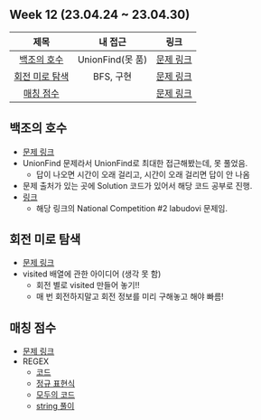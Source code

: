 ## Week 12 (23.04.24 ~ 23.04.30)
| 제목 | 내 접근 | 링크 |
| :---: | :---: | :---: |
| [백조의 호수](#백조의-호수) | UnionFind(못 품) | [문제 링크](https://www.acmicpc.net/problem/3197) |
| [회전 미로 탐색](#회전-미로-탐색) | BFS, 구현 | [문제 링크](https://www.acmicpc.net/problem/22949) |
| [매칭 점수](#매칭-점수) | | [문제 링크](https://school.programmers.co.kr/learn/courses/30/lessons/42893) |

## 백조의 호수
- [문제 링크](https://www.acmicpc.net/problem/3197)
- UnionFind 문제라서 UnionFind로 최대한 접근해봤는데, 못 풀었음.
  - 답이 나오면 시간이 오래 걸리고, 시간이 오래 걸리면 답이 안 나옴
- 문제 출처가 있는 곳에 Solution 코드가 있어서 해당 코드 공부로 진행.
- [링크](https://hsin.hr/2005/index.html)
  - 해당 링크의 National Competition #2 labudovi 문제임.

## 회전 미로 탐색
- [문제 링크](https://www.acmicpc.net/problem/22949)
- visited 배열에 관한 아이디어 (생각 못 함)
  - 회전 별로 visited 만들어 놓기!!
  - 매 번 회전하지말고 회전 정보를 미리 구해놓고 해야 빠름!

## 매칭 점수
- [문제 링크](https://school.programmers.co.kr/learn/courses/30/lessons/42893)
- REGEX
  - [코드](https://latter2005.tistory.com/118)
  - [정규 표현식](https://hamait.tistory.com/342)
  - [모두의 코드](https://modoocode.com/303)
  - [string 풀이](https://yabmoons.tistory.com/679)